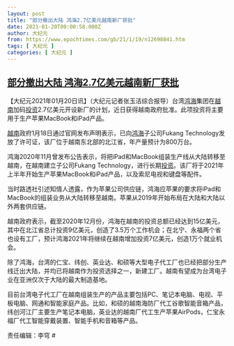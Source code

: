 ```yaml
---
layout: post
title: "部分撤出大陆 鸿海2.7亿美元越南新厂获批"
date: 2021-01-20T00:00:58.000Z
author: 大纪元
from: https://www.epochtimes.com/gb/21/1/19/n12698841.htm
tags: [ 大纪元 ]
categories: [ 大纪元 ]
---
```

<!--1611100858000-->
[部分撤出大陆 鸿海2.7亿美元越南新厂获批](https://www.epochtimes.com/gb/21/1/19/n12698841.htm)
------

<div>
<p>【大纪元2021年01月20日讯】（大纪元记者张玉洁综合报导）台湾<a href="https://www.epochtimes.com/gb/tag/%E9%B8%BF%E6%B5%B7.html">鸿海</a>集团在<a href="https://www.epochtimes.com/gb/tag/%E8%B6%8A%E5%8D%97.html">越南</a>加码<a href="https://www.epochtimes.com/gb/tag/%E6%8A%95%E8%B5%84.html">投资</a>2.7亿美元开设新厂的计划，近日获得越南政府批准。此项投资将主要用于生产苹果MacBook和iPad产品。</p><p><a href="https://www.epochtimes.com/gb/tag/%E8%B6%8A%E5%8D%97.html">越南</a>政府1月18日通过官网发布声明表示，已向<a href="https://www.epochtimes.com/gb/tag/%E9%B8%BF%E6%B5%B7.html">鸿海</a>子公司Fukang Technology发放了许可证，该厂位于越南东北部的北江省，年产量预计为800万台。</p><p>鸿海2020年11月曾发布公告表示，将把iPad和MacBook组装生产线从大陆转移至越南，在越南建立子公司Fukang Technology，进行长期<a href="https://www.epochtimes.com/gb/tag/%E6%8A%95%E8%B5%84.html">投资</a>。该厂将于2021年上半年开始生产苹果MacBook和iPad产品，以及索尼电视和键盘等配件。</p><p>当时路透社引述知情人透露，作为苹果公司供应链，鸿海应苹果的要求将iPad和MacBook的组装业务从大陆转移至越南。苹果从2019年开始布局在大陆和大陆以外两套供应链。</p><p>越南政府表示，截至2020年12月份，鸿海在越南的投资总额已经达到15亿美元，其中在北江省总计投资9亿美元，创造了3.5万个工作机会；在北宁、永福两个省也设有工厂，预计鸿海2021年将继续在越南增加投资7亿美元，创造1万个就业机会。</p><p>除了鸿海，台湾的仁宝、纬创、英业达、和硕等大型电子代工厂也已经把部分生产线迁出大陆，并均已将越南作为投资选择之一，新建工厂。越南有望成为台湾电子业在亚洲仅次于大陆的最大制造基地。</p><p>目前台湾电子代工厂在越南组装生产的产品主要包括PC、笔记本电脑、电视、平板电脑、网通和智能家庭产品。比如，和硕的越南海防厂代工谷歌智能音箱产品，纬创河江厂主要生产笔记本电脑，英业达的越南厂代工生产苹果AirPods，仁宝永福厂代工智能穿戴装置、智能手机和音箱等产品。</p><p>责任编辑：李穹 #</p>
</div>
